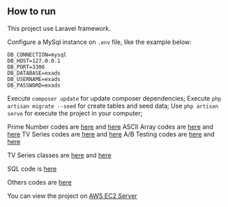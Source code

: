 ## How to run

This project use Laravel framework.

Configure a MySql instance on ```.env``` file, like the example below:

```
DB_CONNECTION=mysql
DB_HOST=127.0.0.1
DB_PORT=3306
DB_DATABASE=exads
DB_USERNAME=exads
DB_PASSWORD=exads
```

Execute ```composer update``` for update composer dependencies;
Execute ```php artisan migrate --seed``` for create tables and seed data;
Use ```php artisan serve``` for execute the project in your computer;

Prime Number codes are [here](https://github.com/DiovaneGabriel/exads/blob/main/app/Http/Controllers/PrimeNumbersController.php) and [here](https://github.com/DiovaneGabriel/exads/blob/main/resources/views/prime-numbers.blade.php)
ASCII Array codes are [here](https://github.com/DiovaneGabriel/exads/blob/main/app/Http/Controllers/ASCIIArrayController.php) and [here](https://github.com/DiovaneGabriel/exads/blob/main/resources/views/ascii-array.blade.php)
TV Series codes are [here](https://github.com/DiovaneGabriel/exads/blob/main/app/Http/Controllers/TVSeriesController.php) and [here](https://github.com/DiovaneGabriel/exads/blob/main/resources/views/tv-series.blade.php)
A/B Testing codes are [here](https://github.com/DiovaneGabriel/exads/blob/main/app/Http/Controllers/ABTestingController.php) and [here](https://github.com/DiovaneGabriel/exads/blob/main/resources/views/ab-testing.blade.php)

TV Series classes are [here](https://github.com/DiovaneGabriel/exads/blob/main/app/Models/TvSerie.php) and [here](https://github.com/DiovaneGabriel/exads/blob/main/app/Models/TvSerieInterval.php)

SQL code is [here](https://github.com/DiovaneGabriel/exads/blob/main/others/sql_scipts.sql)

Others codes are [here](https://github.com/DiovaneGabriel/exads/blob/main/app/Components/helpers.php)

You can view the project on [AWS EC2 Server]()
